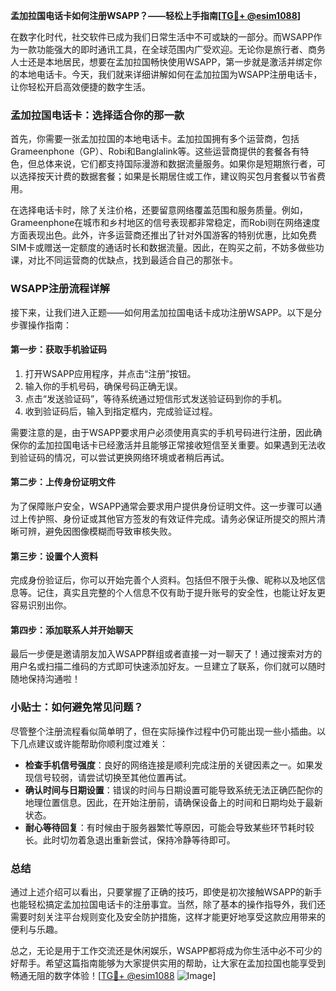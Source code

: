 **孟加拉国电话卡如何注册WSAPP？——轻松上手指南[[TG💪+ @esim1088](https://t.me/s/esim1088)]**

在数字化时代，社交软件已成为我们日常生活中不可或缺的一部分。而WSAPP作为一款功能强大的即时通讯工具，在全球范围内广受欢迎。无论你是旅行者、商务人士还是本地居民，想要在孟加拉国畅快使用WSAPP，第一步就是激活并绑定你的本地电话卡。今天，我们就来详细讲解如何在孟加拉国为WSAPP注册电话卡，让你轻松开启高效便捷的数字生活。

### 孟加拉国电话卡：选择适合你的那一款

首先，你需要一张孟加拉国的本地电话卡。孟加拉国拥有多个运营商，包括Grameenphone（GP）、Robi和Banglalink等。这些运营商提供的套餐各有特色，但总体来说，它们都支持国际漫游和数据流量服务。如果你是短期旅行者，可以选择按天计费的数据套餐；如果是长期居住或工作，建议购买包月套餐以节省费用。

在选择电话卡时，除了关注价格，还要留意网络覆盖范围和服务质量。例如，Grameenphone在城市和乡村地区的信号表现都非常稳定，而Robi则在网络速度方面表现出色。此外，许多运营商还推出了针对外国游客的特别优惠，比如免费SIM卡或赠送一定额度的通话时长和数据流量。因此，在购买之前，不妨多做些功课，对比不同运营商的优缺点，找到最适合自己的那张卡。

### WSAPP注册流程详解

接下来，让我们进入正题——如何用孟加拉国电话卡成功注册WSAPP。以下是分步骤操作指南：

#### 第一步：获取手机验证码

1. 打开WSAPP应用程序，并点击“注册”按钮。
2. 输入你的手机号码，确保号码正确无误。
3. 点击“发送验证码”，等待系统通过短信形式发送验证码到你的手机。
4. 收到验证码后，输入到指定框内，完成验证过程。

需要注意的是，由于WSAPP要求用户必须使用真实的手机号码进行注册，因此确保你的孟加拉国电话卡已经激活并且能够正常接收短信至关重要。如果遇到无法收到验证码的情况，可以尝试更换网络环境或者稍后再试。

#### 第二步：上传身份证明文件

为了保障账户安全，WSAPP通常会要求用户提供身份证明文件。这一步骤可以通过上传护照、身份证或其他官方签发的有效证件完成。请务必保证所提交的照片清晰可辨，避免因图像模糊而导致审核失败。

#### 第三步：设置个人资料

完成身份验证后，你可以开始完善个人资料。包括但不限于头像、昵称以及地区信息等。记住，真实且完整的个人信息不仅有助于提升账号的安全性，也能让好友更容易识别出你。

#### 第四步：添加联系人并开始聊天

最后一步便是邀请朋友加入WSAPP群组或者直接一对一聊天了！通过搜索对方的用户名或扫描二维码的方式即可快速添加好友。一旦建立了联系，你们就可以随时随地保持沟通啦！

### 小贴士：如何避免常见问题？

尽管整个注册流程看似简单明了，但在实际操作过程中仍可能出现一些小插曲。以下几点建议或许能帮助你顺利度过难关：

- **检查手机信号强度**：良好的网络连接是顺利完成注册的关键因素之一。如果发现信号较弱，请尝试切换至其他位置再试。
- **确认时间与日期设置**：错误的时间与日期设置可能导致系统无法正确匹配你的地理位置信息。因此，在开始注册前，请确保设备上的时间和日期均处于最新状态。
- **耐心等待回复**：有时候由于服务器繁忙等原因，可能会导致某些环节耗时较长。此时切勿着急退出重新尝试，保持冷静等待即可。

### 总结

通过上述介绍可以看出，只要掌握了正确的技巧，即使是初次接触WSAPP的新手也能轻松搞定孟加拉国电话卡的注册事宜。当然，除了基本的操作指导外，我们还需要时刻关注平台规则变化及安全防护措施，这样才能更好地享受这款应用带来的便利与乐趣。

总之，无论是用于工作交流还是休闲娱乐，WSAPP都将成为你生活中必不可少的好帮手。希望这篇指南能够为大家提供实用的帮助，让大家在孟加拉国也能享受到畅通无阻的数字体验！[[TG💪+ @esim1088](https://t.me/s/esim1088) ![Image](https://i.postimg.cc/4NQfJmqS/Snipaste-2025-05-13-00-14-12.png)]